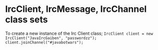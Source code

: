 # IrcClient, IrcMessage, IrcChannel class sets

To create a new instance of the Irc Client class;
`IrcClient client = new IrcClient("JavaIrcGaiben", "passwordzz");`
`client.joinChannel("#javabotwars");`
